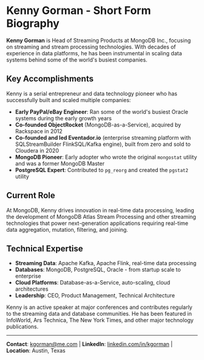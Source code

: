 # Kenny Gorman - Short Form Biography

**Kenny Gorman** is Head of Streaming Products at MongoDB Inc., focusing on streaming and stream processing technologies. With decades of experience in data platforms, he has been instrumental in scaling data systems behind some of the world's busiest companies.

## Key Accomplishments

Kenny is a serial entrepreneur and data technology pioneer who has successfully built and scaled multiple companies:

- **Early PayPal/eBay Engineer**: Ran some of the world's busiest Oracle systems during the early growth years
- **Co-founded ObjectRocket** (MongoDB-as-a-Service), acquired by Rackspace in 2012
- **Co-founded and led Eventador.io** (enterprise streaming platform with SQLStreamBuilder FlinkSQL/Kafka engine), built from zero and sold to Cloudera in 2020  
- **MongoDB Pioneer**: Early adopter who wrote the original `mongostat` utility and was a former MongoDB Master
- **PostgreSQL Expert**: Contributed to `pg_reorg` and created the `pgstat2` utility

## Current Role

At MongoDB, Kenny drives innovation in real-time data processing, leading the development of MongoDB Atlas Stream Processing and other streaming technologies that power next-generation applications requiring real-time data aggregation, mutation, filtering, and joining.

## Technical Expertise

- **Streaming Data**: Apache Kafka, Apache Flink, real-time data processing
- **Databases**: MongoDB, PostgreSQL, Oracle - from startup scale to enterprise
- **Cloud Platforms**: Database-as-a-Service, auto-scaling, cloud architectures
- **Leadership**: CEO, Product Management, Technical Architecture

Kenny is an active speaker at major conferences and contributes regularly to the streaming data and database communities. He has been featured in InfoWorld, Ars Technica, The New York Times, and other major technology publications.

---

**Contact**: kgorman@me.com | **LinkedIn**: [linkedin.com/in/kgorman](https://www.linkedin.com/in/kgorman/) | **Location**: Austin, Texas
